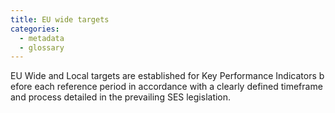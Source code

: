 ```yaml
---
title: EU wide targets
categories:
  - metadata
  - glossary
---
```


<style>
table, td {
  border: 1px solid #bfbdbd;
  border-collapse: collapse;
}
td {
  padding: 5px;
}
</style>

EU Wide and Local targets are established for Key Performance Indicators b efore each reference period in accordance with a clearly defined timeframe and process detailed in the prevailing SES legislation. 